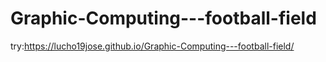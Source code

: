 # Graphic-Computing---football-field
try:https://lucho19jose.github.io/Graphic-Computing---football-field/
